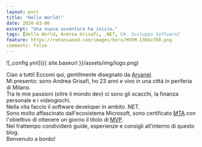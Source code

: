 ```yaml
---
layout: post
title: "Hello World!"
date: 2020-03-06
excerpt: "Una nuova avventura ha inizio."
tags: [Hello World, Andrea Grisafi, .NET, C#, Sviluppo Software]
feature: https://rehansaeed.com/images/hero/MVVM-1366x768.png
comments: false
---
```



![_config.yml]({{ site.baseurl }}/assets/img/logo.png)

Ciao a tutti! Eccomi qui, gentilmente disegnato da [Aryanel](https://twitter.com/itsaryanel).  
Mi presento: sono Andrea Grisafi, ho 23 anni e vivo in una città in periferia di Milano.  
Tra le mie passioni (oltre il mondo dev) ci sono gli scacchi, la finanza personale e i videogiochi.  
Nella vita faccio il software developer in ambito .NET.  
Sono molto affascinato dall'ecosistema Microsoft, sono certificato [MTA](https://www.youracclaim.com/badges/3dfd2f75-3e12-423b-afa8-dbb8d351bdb4/linked_in_profile) con l'obiettivo di ottenere un giorno il titolo di [MVP](https://mvp.microsoft.com/it-IT/pages/what-it-takes-to-be-an-mvp).  
Nel frattempo condividerò guide, esperienze e consigli all'interno di questo blog.  
Benvenuto a bordo!

